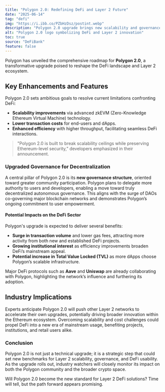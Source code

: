 ```yaml
---
title: "Polygon 2.0: Redefining DeFi and Layer 2 Future"
date: "2025-06-14"
tag: "defi"
img: "https://i.ibb.co/PZbHzDsz/postint.webp"
description: "Polygon 2.0 upgrade brings new scalability and governance to DeFi Layer 2."
alt: "Polygon 2.0 logo symbolizing DeFi and Layer 2 innovation"
toc: true
source: "DeFiBank"
feature: false
---
```


Polygon has unveiled the comprehensive roadmap for **Polygon 2.0**, a transformative upgrade poised to reshape the DeFi landscape and Layer 2 ecosystem.

## Key Enhancements and Features

Polygon 2.0 sets ambitious goals to resolve current limitations confronting DeFi:

- **Scalability improvements** via advanced zkEVM (Zero-Knowledge Ethereum Virtual Machine) technology.
- **Lower transaction costs** for end-users and dApps.
- **Enhanced efficiency** with higher throughput, facilitating seamless DeFi interactions.

> "Polygon 2.0 is built to break scalability ceilings while preserving Ethereum-level security," developers emphasized in their announcement.

### Upgraded Governance for Decentralization

A central pillar of Polygon 2.0 is its **new governance structure**, oriented toward greater community participation. Polygon plans to delegate more authority to users and developers, enabling a move toward truly decentralized autonomous governance. This aligns with the surge of DAOs co-governing major blockchain networks and demonstrates Polygon’s ongoing commitment to user empowerment.

#### Potential Impacts on the DeFi Sector

Polygon's upgrade is expected to deliver several benefits:

- **Surge in transaction volume** and lower gas fees, attracting more activity from both new and established DeFi projects.
- **Growing institutional interest** as efficiency improvements broaden DeFi’s mainstream appeal.
- **Potential increase in Total Value Locked (TVL)** as more dApps choose Polygon’s scalable infrastructure.

Major DeFi protocols such as **Aave** and **Uniswap** are already collaborating with Polygon, highlighting the network’s influence and furthering its adoption.

## Industry Implications

Experts anticipate Polygon 2.0 will push other Layer 2 networks to accelerate their own upgrades, potentially driving broader innovation within the Ethereum ecosystem. Overcoming scalability and cost challenges could propel DeFi into a new era of mainstream usage, benefiting projects, institutions, and retail users alike.

### Conclusion

Polygon 2.0 is not just a technical upgrade; it is a strategic step that could set new benchmarks for Layer 2 scalability, governance, and DeFi usability. As the upgrade rolls out, industry watchers will closely monitor its impact on both the Polygon community and the broader crypto space. 

Will Polygon 2.0 become the new standard for Layer 2 DeFi solutions? Time will tell, but the path forward appears promising.